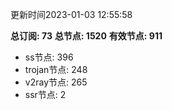 更新时间2023-01-03 12:55:58

**总订阅: 73**
**总节点: 1520**
**有效节点: 911**
- ss节点: 396
- trojan节点: 248
- v2ray节点: 265
- ssr节点: 2
